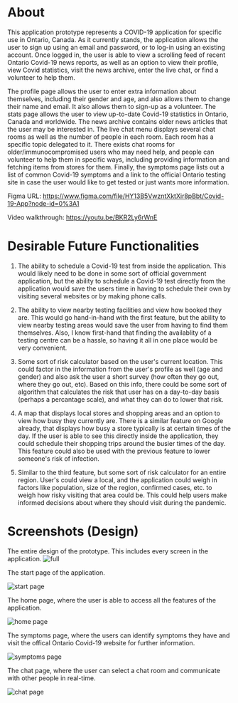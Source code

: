 # About
This application prototype represents a COVID-19 application for specific use in Ontario, Canada. As it currently stands, the application allows the user to sign up using an email and password, or to log-in using an existing account. Once logged in, the user is able to view a scrolling feed of recent Ontario Covid-19 news reports, as well as an option to view their profile, view Covid statistics, visit the news archive, enter the live chat, or find a volunteer to help them.

The profile page allows the user to enter extra information about themselves, including their gender and age, and also allows them to change their name and email. It also allows them to sign-up as a volunteer. The stats page allows the user to view up-to-date Covid-19 statistics in Ontario, Canada and worldwide. The news archive contains older news articles that the user may be interested in. The live chat menu displays several chat rooms as well as the number of people in each room. Each room has a specific topic delegated to it. There exists chat rooms for older/immunocompromised users who may need help, and people can volunteer to help them in specific ways, including providing information and fetching items from stores for them. Finally, the symptoms page lists out a list of common Covid-19 symptoms and a link to the official Ontario testing site in case the user would like to get tested or just wants more information.

Figma URL: https://www.figma.com/file/HY13B5VwzntXktXir8pBbt/Covid-19-App?node-id=0%3A1

Video walkthrough: https://youtu.be/BKR2Ly6rWnE

# Desirable Future Functionalities

1. The ability to schedule a Covid-19 test from inside the application. This would likely need to be done in some sort of official government application, but the ability to schedule a Covid-19 test directly from the application would save the users time in having to schedule their own by visiting several websites or by making phone calls.

2. The ability to view nearby testing facilities and view how booked they are. This would go hand-in-hand with the first feature, but the ability to view nearby testing areas would save the user from having to find them themselves. Also, I know first-hand that finding the availablity of a testing centre can be a hassle, so having it all in one place would be very convenient.

3. Some sort of risk calculator based on the user's current location. This could factor in the information from the user's profile as well (age and gender) and also ask the user a short survey (how often they go out, where they go out, etc). Based on this info, there could be some sort of algorithm that calculates the risk that user has on a day-to-day basis (perhaps a percantage scale), and what they can do to lower that risk.

4. A map that displays local stores and shopping areas and an option to view how busy they currently are. There is a similar feature on Google already, that displays how busy a store typically is at certain times of the day. If the user is able to see this directly inside the application, they could schedule their shopping trips around the busier times of the day. This feature could also be used with the previous feature to lower someone's risk of infection.

5. Similar to the third feature, but some sort of risk calculator for an entire region. User's could view a local, and the application could weigh in factors like population, size of the region, confirmed cases, etc. to weigh how risky visiting that area could be. This could help users make informed decisions about where they should visit during the pandemic.

# Screenshots (Design)

The entire design of the prototype. This includes every screen in the application.
![full](/screenshots/full_screenshot.png)

The start page of the application.

![start page](/screenshots/Start_Page.png)

The home page, where the user is able to access all the features of the application.

![home page](/screenshots/Home_Page.png)

The symptoms page, where the users can identify symptoms they have and visit the offical Ontario Covid-19 website for further information.

![symptoms page](/screenshots/Symtoms_Page.png)

The chat page, where the user can select a chat room and communicate with other people in real-time.

![chat page](/screenshots/Chat_Page.png)
